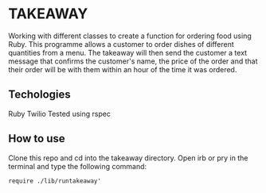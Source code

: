 TAKEAWAY
========

Working with different classes to create a function for ordering food using Ruby. This programme allows a customer to order dishes of different quantities from a menu. The takeaway will then send the customer a text message that confirms the customer's name, the price of the order and that their order will be with them within an hour of the time it was ordered. 

Techologies
-----------

Ruby
Twilio
Tested using rspec

How to use
----------

Clone this repo and cd into the takeaway directory. Open irb or pry in the terminal and type the following command: 

```
require ./lib/runtakeaway'
``` 